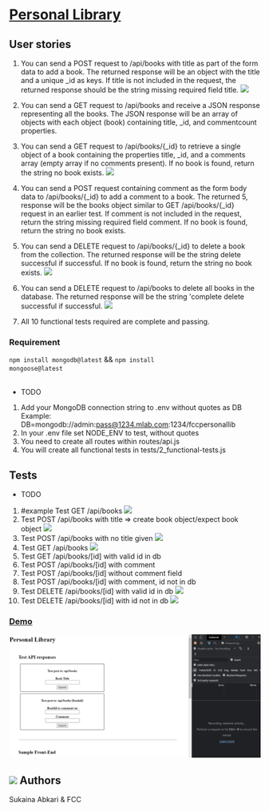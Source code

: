 # [Personal Library](https://www.freecodecamp.org/learn/quality-assurance/quality-assurance-projects/personal-library)


## User stories

1. You can send a POST request to /api/books with title as part of the form data to add a book. The returned response will be an object with the title and a unique _id as keys. If title is not included in the request, the returned response should be the string missing required field title. <img src="https://img.icons8.com/emoji/15/000000/check-mark-emoji.png"/>

2. You can send a GET request to /api/books and receive a JSON response representing all the books. The JSON response will be an array of objects with each object (book) containing title, _id, and commentcount properties. 

3. You can send a GET request to /api/books/{_id} to retrieve a single object of a book containing the properties title, _id, and a comments array (empty array if no comments present). If no book is found, return the string no book exists. <img src="https://img.icons8.com/emoji/15/000000/check-mark-emoji.png"/>

4. You can send a POST request containing comment as the form body data to /api/books/{_id} to add a comment to a book. The returned 5, response will be the books object similar to GET /api/books/{_id} request in an earlier test. If comment is not included in the request, return the string missing required field comment. If no book is found, return the string no book exists.

6. You can send a DELETE request to /api/books/{_id} to delete a book from the collection. The returned response will be the string delete successful if successful. If no book is found, return the string no book exists. <img src="https://img.icons8.com/emoji/15/000000/check-mark-emoji.png"/>

7. You can send a DELETE request to /api/books to delete all books in the database. The returned response will be the string 'complete delete successful if successful. <img src="https://img.icons8.com/emoji/15/000000/check-mark-emoji.png"/>

8. All 10 functional tests required are complete and passing.

### Requirement
<code>npm install mongodb@latest</code> && <code>npm install mongoose@latest</code> <br><br>

- TODO
1. Add your MongoDB connection string to .env without quotes as DB Example: DB=mongodb://admin:pass@1234.mlab.com:1234/fccpersonallib <!-- <img src="https://img.icons8.com/emoji/15/000000/check-mark-emoji.png"/>-->
2. In your .env file set NODE_ENV to test, without quotes <!-- <img src="https://img.icons8.com/emoji/15/000000/check-mark-emoji.png"/>-->
3. You need to create all routes within routes/api.js <!-- <img src="https://img.icons8.com/emoji/15/000000/check-mark-emoji.png"/>-->
4. You will create all functional tests in tests/2_functional-tests.js
 <!-- <img src="https://img.icons8.com/emoji/15/000000/check-mark-emoji.png"/>-->

## Tests

- TODO
1. #example Test GET /api/books <img src="https://img.icons8.com/emoji/15/000000/check-mark-emoji.png"/>
2. Test POST /api/books with title => create book object/expect book object <img src="https://img.icons8.com/emoji/15/000000/check-mark-emoji.png"/>
3. Test POST /api/books with no title given <img src="https://img.icons8.com/emoji/15/000000/check-mark-emoji.png"/>
4. Test GET /api/books <img src="https://img.icons8.com/emoji/15/000000/check-mark-emoji.png"/>
6. Test GET /api/books/[id] with valid id in db <!--<img src="https://img.icons8.com/emoji/15/000000/check-mark-emoji.png"/>-->
7. Test POST /api/books/[id] with comment <!--<img src="https://img.icons8.com/emoji/15/000000/check-mark-emoji.png"/>-->
8. Test POST /api/books/[id] without comment field <!--<img src="https://img.icons8.com/emoji/15/000000/check-mark-emoji.png"/>-->
9. Test POST /api/books/[id] with comment, id not in db <!--<img src="https://img.icons8.com/emoji/15/000000/check-mark-emoji.png"/>-->
10. Test DELETE /api/books/[id] with valid id in db <img src="https://img.icons8.com/emoji/15/000000/check-mark-emoji.png"/>
11. Test DELETE /api/books/[id] with id not in db <img src="https://img.icons8.com/emoji/15/000000/check-mark-emoji.png"/>


### <a>[Demo](https://boilerplate-project-library.sukainaabkari.repl.co)</a>

<img src="public\img\library_microservice1.gif" />

## <a href="https://www.freecodecamp.org/suki-220" target="_blank"><img src="https://img.icons8.com/external-sbts2018-lineal-color-sbts2018/30/000000/external-developer-women-profession-sbts2018-lineal-color-sbts2018.png"/></a> Authors
<!-- https://img.icons8.com/external-sbts2018-lineal-color-sbts2018/150/000000/external-developer-women-profession-sbts2018-lineal-color-sbts2018.png -->
Sukaina Abkari & FCC
